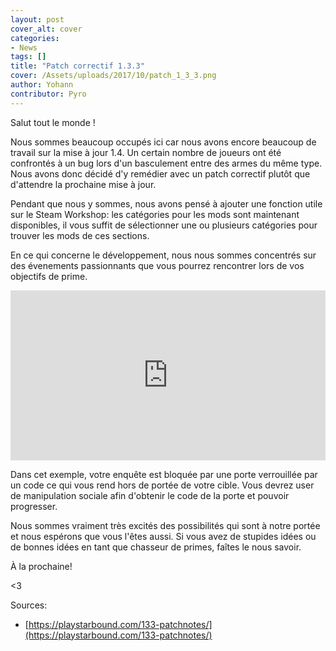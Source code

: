 ```yaml
---
layout: post
cover_alt: cover
categories:
- News
tags: []
title: "Patch correctif 1.3.3"
cover: /Assets/uploads/2017/10/patch_1_3_3.png
author: Yohann
contributor: Pyro
---
```


Salut tout le monde !

Nous sommes beaucoup occupés ici car nous avons encore beaucoup de travail sur la mise à jour 1.4. Un certain nombre de joueurs ont été confrontés à un bug lors d'un basculement entre des armes du même type.
Nous avons donc décidé d'y remédier avec un patch correctif plutôt que d'attendre la prochaine mise à jour.

Pendant que nous y sommes, nous avons pensé à ajouter une fonction utile sur le Steam Workshop: les catégories pour les mods sont maintenant disponibles, il vous suffit de sélectionner
une ou plusieurs catégories pour trouver les mods de ces sections.

En ce qui concerne le développement, nous nous sommes concentrés sur des évenements passionnants que vous pourrez rencontrer lors de vos objectifs de prime.

<div style='position:relative;padding-bottom:54%'><iframe src='https://gfycat.com/ifr/ThriftySlipperyCirriped' frameborder='0' scrolling='no' width='100%' height='100%' style='position:absolute;top:0;left:0' allowfullscreen></iframe></div>

Dans cet exemple, votre enquête est bloquée par une porte verrouillée par un code ce qui vous rend hors de portée de votre cible. 
Vous devrez user de manipulation sociale afin d'obtenir le code de la porte et pouvoir progresser.

Nous sommes vraiment très excités des possibilités qui sont à notre portée et nous espérons que vous l'êtes aussi. Si vous avez de stupides idées ou de bonnes idées en tant que chasseur de primes, faîtes le nous savoir.

À la prochaine!
 
<3



Sources:
- [https://playstarbound.com/133-patchnotes/](https://playstarbound.com/133-patchnotes/)
